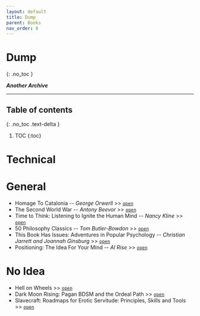 ```yaml
---
layout: default
title: Dump
parent: Books
nav_order: 8
---
```


# Dump
{: .no_toc }

__*Another Archive*__

---

## Table of contents
{: .no_toc .text-delta }

1. TOC
{:toc}

# Technical

# General

- Homage To Catalonia -- *George Orwerll* >> [`open`](https://www.goodreads.com/book/show/9646.Homage_to_Catalonia)
- The Second World War  -- *Antony Beevor* >> [`open`](https://www.goodreads.com/book/show/13528287-the-second-world-war)
- Time to Think: Listening to Ignite the Human Mind  -- *Nancy Kline* >> [`open`](https://www.amazon.in/Time-Think-Listening-Ignite-Human-ebook/dp/B005OVTZJC)
- 50 Philosophy Classics  -- *Tom Butler-Bowdon* >> [`open`](https://www.amazon.in/50-Philosophy-Classics/dp/1473655420/)
- This Book Has Issues: Adventures in Popular Psychology -- *Christian Jarrett and Joannah Ginsburg* >> [`open`](https://www.amazon.in/This-Book-Has-Issues-Adventures/dp/0826479782)
- Positioning: The Idea For Your Mind -- *Al Rise* >> [`open`](https://twitter.com/patrick_oshag/status/1398610524187807744)

# No Idea

- Hell on Wheels >> [`open`](https://www.amazon.com/Hell-Wheels-Raven-Kaldera/dp/098287944X/ref=sr_1_25?s=books&ie=UTF8&qid=1524194735&sr=1-25&keywords=raven+kaldera+books)
- Dark Moon Rising: Pagan BDSM and the Ordeal Path >> [`open`](https://www.amazon.in/Dark-Moon-Rising-Pagan-Ordeal-ebook/dp/B08L1DHYZM)
- Slavecraft: Roadmaps for Erotic Servitude: Principles, Skills and Tools >> [`open`](https://www.amazon.com/SlaveCraft-Roadmaps-Erotic-Servitude-Principles-Skills/dp/1881943143/ref=sr_1_1?s=books&ie=UTF8&qid=1524195151&sr=1-1&keywords=slavecraft)

